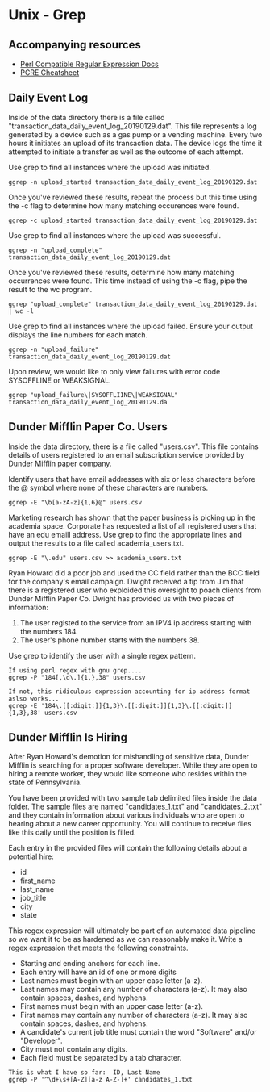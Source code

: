 # Unix - Grep


## Accompanying resources
* [Perl Compatible Regular Expression Docs](https://www.pcre.org/current/doc/html/pcre2pattern.html)
* [PCRE Cheatsheet](https://www.debuggex.com/cheatsheet/regex/pcre)


## Daily Event Log

Inside of the data directory there is a file called "transaction_data_daily_event_log_20190129.dat". This file represents a log generated by a device such as a gas pump or a vending machine. Every two hours it initiates an upload of its transaction data. The device logs the time it attempted to initiate a transfer as well as the outcome of each attempt.

Use grep to find all instances where the upload was initiated. 
```
ggrep -n upload_started transaction_data_daily_event_log_20190129.dat 
```

Once you've reviewed these results, repeat the process but this time using the -c flag to determine how many matching occurences were found.
```
ggrep -c upload_started transaction_data_daily_event_log_20190129.dat
```


Use grep to find all instances where the upload was successful. 
```
ggrep -n "upload_complete" transaction_data_daily_event_log_20190129.dat
```

Once you've reviewed these results, determine how many matching occurrences were found. This time instead of using the -c flag, pipe the result to the wc program.
```
ggrep "upload_complete" transaction_data_daily_event_log_20190129.dat | wc -l
```


Use grep to find all instances where the upload failed. Ensure your output displays the line numbers for each match.

```
ggrep -n "upload_failure" transaction_data_daily_event_log_20190129.dat
```

Upon review, we would like to only view failures with error code SYSOFFLINE or WEAKSIGNAL.

```
ggrep "upload_failure\|SYSOFFLIINE\|WEAKSIGNAL" transaction_data_daily_event_log_20190129.da
```


## Dunder Mifflin Paper Co. Users

Inside the data directory, there is a file called "users.csv". This file contains details of users registered to an email subscription service provided by Dunder Mifflin paper company. 

Identify users that have email addresses with six or less characters before the @ symbol where none of these characters are numbers.
```
ggrep -E "\b[a-zA-z]{1,6}@" users.csv
```


Marketing research has shown that the paper business is picking up in the academia space. Corporate has requested a list of all registered users that have an edu emaill address. Use grep to find the appropriate lines and output the results to a file called academia_users.txt.
```
ggrep -E "\.edu" users.csv >> academia_users.txt 
```


Ryan Howard did a poor job and used the CC field rather than the BCC field for the company's email campaign. Dwight received a tip from Jim that there is a registered user who exploided this oversight to poach clients from Dunder Mifflin Paper Co. Dwight has provided us with two pieces of information:
1. The user registed to the service from an IPV4 ip address starting with the numbers 184. 
2. The user's phone number starts with the numbers 38.

Use grep to identify the user with a single regex pattern.
```
If using perl regex with gnu grep....
ggrep -P "184[,\d\.]{1,},38" users.csv

If not, this ridiculous expression accounting for ip address format aslso works...
ggrep -E '184\.[[:digit:]]{1,3}\.[[:digit:]]{1,3}\.[[:digit:]]{1,3},38' users.csv
```


## Dunder Mifflin Is Hiring

After Ryan Howard's demotion for mishandling of sensitive data, Dunder Mifflin is searching for a proper software developer. While they are open to hiring a remote worker, they would like someone who resides within the state of Pennsylvania.

You have been provided with two sample tab delimited files inside the data folder. The sample files are named "candidates_1.txt" and "candidates_2.txt" and they contain information about various individuals who are open to hearing about a new career opportunity. You will continue to receive files like this daily until the position is filled.

Each entry in the provided files will contain the following details about a potential hire:
* id
* first_name
* last_name
* job_title
* city
* state

This regex expression will ultimately be part of an automated data pipeline so we want it to be as hardened as we can reasonably make it. Write a regex expression that meets the following constraints.

* Starting and ending anchors for each line.
* Each entry will have an id of one or more digits
* Last names must begin with an upper case letter (a-z).
* Last names may contain any number of characters (a-z). It may also contain spaces, dashes, and hyphens.
* First names must begin with an upper case letter (a-z).
* First names may contain any number of characters (a-z). It may also contain spaces, dashes, and hyphens.
* A candidate's current job title must contain the word "Software" and/or "Developer".
* City must not contain any digits.
* Each field must be separated by a tab character.

```
This is what I have so far:  ID, Last Name
ggrep -P '^\d+\s+[A-Z][a-z A-Z-]+' candidates_1.txt
```
